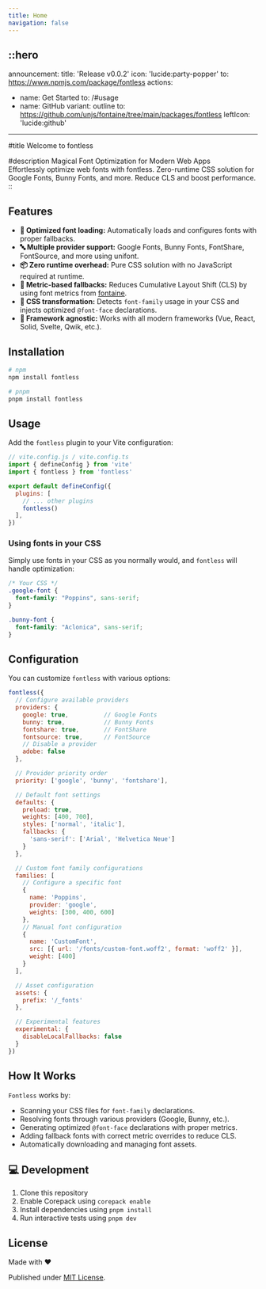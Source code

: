 ```yaml
---
title: Home
navigation: false
---
```


::hero
---
announcement:
  title: 'Release v0.0.2'
  icon: 'lucide:party-popper'
  to: https://www.npmjs.com/package/fontless
actions:
  - name: Get Started
    to: /#usage
  - name: GitHub
    variant: outline
    to: https://github.com/unjs/fontaine/tree/main/packages/fontless
    leftIcon: 'lucide:github'
---

#title
Welcome to fontless

#description
Magical Font Optimization for Modern Web Apps <br />
Effortlessly optimize web fonts with fontless. Zero-runtime CSS solution for Google Fonts, Bunny Fonts, and more. Reduce CLS and boost performance.
::

## Features

*   **🚀 Optimized font loading:** Automatically loads and configures fonts with proper fallbacks.
*   **🔤 Multiple provider support:** Google Fonts, Bunny Fonts, FontShare, FontSource, and more using unifont.
*   **📦 Zero runtime overhead:** Pure CSS solution with no JavaScript required at runtime.
*   **📏 Metric-based fallbacks:** Reduces Cumulative Layout Shift (CLS) by using font metrics from [fontaine](https://github.com/nuxtlabs/fontaine).
*   **🔄 CSS transformation:** Detects `font-family` usage in your CSS and injects optimized `@font-face` declarations.
*   **🎯 Framework agnostic:** Works with all modern frameworks (Vue, React, Solid, Svelte, Qwik, etc.).

## Installation

```bash
# npm
npm install fontless

# pnpm
pnpm install fontless
```

## Usage

Add the `fontless` plugin to your Vite configuration:

```js
// vite.config.js / vite.config.ts
import { defineConfig } from 'vite'
import { fontless } from 'fontless'

export default defineConfig({
  plugins: [
    // ... other plugins
    fontless()
  ],
})
```

### Using fonts in your CSS

Simply use fonts in your CSS as you normally would, and `fontless` will handle optimization:

```css
/* Your CSS */
.google-font {
  font-family: "Poppins", sans-serif;
}

.bunny-font {
  font-family: "Aclonica", sans-serif;
}
```

## Configuration

You can customize `fontless` with various options:

```js
fontless({
  // Configure available providers
  providers: {
    google: true,          // Google Fonts
    bunny: true,           // Bunny Fonts
    fontshare: true,       // FontShare
    fontsource: true,      // FontSource
    // Disable a provider
    adobe: false
  },

  // Provider priority order
  priority: ['google', 'bunny', 'fontshare'],

  // Default font settings
  defaults: {
    preload: true,
    weights: [400, 700],
    styles: ['normal', 'italic'],
    fallbacks: {
      'sans-serif': ['Arial', 'Helvetica Neue']
    }
  },

  // Custom font family configurations
  families: [
    // Configure a specific font
    {
      name: 'Poppins',
      provider: 'google',
      weights: [300, 400, 600]
    },
    // Manual font configuration
    {
      name: 'CustomFont',
      src: [{ url: '/fonts/custom-font.woff2', format: 'woff2' }],
      weight: [400]
    }
  ],

  // Asset configuration
  assets: {
    prefix: '/_fonts'
  },

  // Experimental features
  experimental: {
    disableLocalFallbacks: false
  }
})
```

## How It Works

`Fontless` works by:

*   Scanning your CSS files for `font-family` declarations.
*   Resolving fonts through various providers (Google, Bunny, etc.).
*   Generating optimized `@font-face` declarations with proper metrics.
*   Adding fallback fonts with correct metric overrides to reduce CLS.
*   Automatically downloading and managing font assets.

## 💻 Development

1.  Clone this repository
2.  Enable Corepack using `corepack enable`
3.  Install dependencies using `pnpm install`
4.  Run interactive tests using `pnpm dev`

## License

Made with ❤️

Published under [MIT License](LICENSE).
